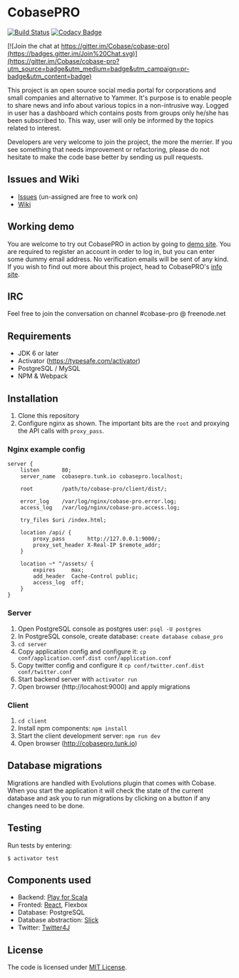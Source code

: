 CobasePRO
=========

[![Build Status](https://travis-ci.org/Cobase/cobase-pro.svg?branch=master)](https://travis-ci.org/Cobase/cobase-pro) [![Codacy Badge](https://www.codacy.com/project/badge/b13868b3f52d429c98aacf5a556a5310)](https://www.codacy.com/app/cobase/cobase-pro)

[![Join the chat at https://gitter.im/Cobase/cobase-pro](https://badges.gitter.im/Join%20Chat.svg)](https://gitter.im/Cobase/cobase-pro?utm_source=badge&utm_medium=badge&utm_campaign=pr-badge&utm_content=badge)

This project is an open source social media portal for corporations and small companies and alternative to Yammer.
It's purpose is to enable people to share news and info about various topics in a non-intrusive way.  Logged in user
has a dashboard which contains posts from groups only he/she has been subscribed to. This way, user will only be informed
by the topics related to interest.

Developers are very welcome to join the project, the more the merrier. If you see something that needs improvement or refactoring, please
do not hesitate to make the code base better by sending us pull requests.

## Issues and Wiki

- [Issues](https://github.com/Cobase/cobase-pro/issues) (un-assigned are free to work on)
- [Wiki](https://github.com/Cobase/cobase-pro/wiki)

## Working demo

You are welcome to try out CobasePRO in action by going to [demo site](http://cobasepro.arturgajewski.com). You are required to register an account in order to log in, but you can enter some dummy email address. No verification emails will be sent of any kind. If you wish to find out more about this project, head to CobasePRO's [info site](http://cobasepro.com).

## IRC

Feel free to join the conversation on channel #cobase-pro @ freenode.net

## Requirements

- JDK 6 or later
- Activator (https://typesafe.com/activator)
- PostgreSQL / MySQL
- NPM & Webpack


## Installation

1. Clone this repository
2. Configure nginx as shown. The important bits are the `root` and proxying the API calls with `proxy_pass`.

### Nginx example config

    server {
        listen       80;
        server_name  cobasepro.tunk.io cobasepro.localhost;

        root         /path/to/cobase-pro/client/dist/;

        error_log    /var/log/nginx/cobase-pro.error.log;
        access_log   /var/log/nginx/cobase-pro.access.log;

        try_files $uri /index.html;

        location /api/ {
            proxy_pass       http://127.0.0.1:9000/;
            proxy_set_header X-Real-IP $remote_addr;
        }

        location ~* ^/assets/ {
            expires     max;
            add_header  Cache-Control public;
            access_log  off;
        }
    }

### Server

1. Open PostgreSQL console as postgres user: `psql -U postgres`
2. In PostgreSQL console, create database: `create database cobase_pro`
3. `cd server`
4. Copy application config and configure it: `cp conf/application.conf.dist conf/application.conf`
5. Copy twitter config and configure it `cp conf/twitter.conf.dist conf/twitter.conf`
6. Start backend server with `activator run`
7. Open browser (http://locahost:9000) and apply migrations

### Client

1. `cd client`
2. Install npm components: `npm install`
3. Start the client development server: `npm run dev`
4. Open browser (http://cobasepro.tunk.io)


## Database migrations

Migrations are handled with Evolutions plugin that comes with Cobase. When you start the application it will check the state of the current database and ask you to run migrations by clicking on a button if any changes need to be done.


## Testing

Run tests by entering:

    $ activator test


## Components used

- Backend: [Play for Scala](https://www.playframework.com)
- Fronted: [React](https://facebook.github.io/react), Flexbox
- Database: PostgreSQL
- Database abstraction: [Slick](http://slick.typesafe.com)
- Twitter: [Twitter4J](http://www.twitter4j.org)

## License

The code is licensed under [MIT License](http://opensource.org/licenses/MIT).
